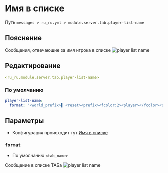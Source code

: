 # Имя в списке
Путь `messages > ru_ru.yml > module.server.tab.player-list-name`

## Пояснение
Сообщения, отвечающие за имя игрока в списке
![player list name](/playerlistname.png)

## Редактирование
```yaml
<ru_ru.module.server.tab.player-list-name>
```

### По умолчанию
```yaml
player-list-name:
  format: "<world_prefix>▋ <reset><prefix><fcolor:2><player></fcolor><suffix>"
```

## Параметры

- Конфигурация происходит тут [Имя в списке](/ru/config/module/server/tab/player-list-name/)

### `format`
- По умолчанию `<tab_name>`

Сообщение в списке ТАБа
![player list name](/playerlistname.png)

